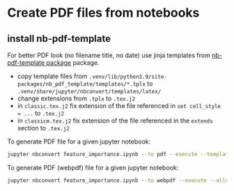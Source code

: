 # Create PDF files from notebooks

## install nb-pdf-template

For better PDF look (no filename title, no date) use jinja templates from
[nb-pdf-template package](https://pypi.org/project/nb-pdf-template/) package.

- copy template files from
  `.venv/lib/python3.9/site-packages/nb_pdf_template/templates/*.tplx`
  to `.venv/share/jupyter/nbconvert/templates/latex/`
- change extensions from `.tplx` to `.tex.j2`
- in `classic.tex.j2` fix extension of the file referenced in `set cell_style = ...` to
  `.tex.j2`
- in `classicm.tex.j2` fix extension of the file referenced in the `extends` section to
  `.tex.j2`

To generate PDF file for a given jupyter notebook:

```bash
jupyter nbconvert feature_importance.ipynb --to pdf --execute --template-file classic
```

To generate PDF (webpdf) file for a given jupyter notebook:

```bash
jupyter nbconvert feature_importance.ipynb --to webpdf --execute --allow-chromium-download
```

